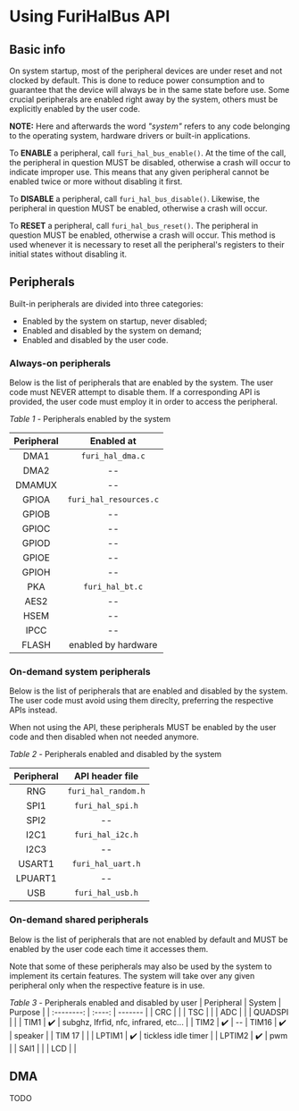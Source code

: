# Using FuriHalBus API
## Basic info
On system startup, most of the peripheral devices are under reset and not clocked by default. This is done to reduce power consumption and to guarantee that the device will always be in the same state before use.
Some crucial peripherals are enabled right away by the system, others must be explicitly enabled by the user code.

**NOTE:** Here and afterwards the word *"system"* refers to any code belonging to the operating system, hardware drivers or built-in applications.

To **ENABLE** a peripheral, call `furi_hal_bus_enable()`. At the time of the call, the peripheral in question MUST be disabled, otherwise a crash will occur to indicate improper use. This means that any given peripheral cannot be enabled twice or more without disabling it first.

To **DISABLE** a peripheral, call `furi_hal_bus_disable()`. Likewise, the peripheral in question MUST be enabled, otherwise a crash will occur.

To **RESET** a peripheral, call `furi_hal_bus_reset()`. The peripheral in question MUST be enabled, otherwise a crash will occur. This method is used whenever it is necessary to reset all the peripheral's registers to their initial states without disabling it.

## Peripherals
Built-in peripherals are divided into three categories: 
- Enabled by the system on startup, never disabled;
- Enabled and disabled by the system on demand;
- Enabled and disabled by the user code.

### Always-on peripherals
Below is the list of peripherals that are enabled by the system. The user code must NEVER attempt to disable them. If a corresponding API is provided, the user code must employ it in order to access the peripheral.

*Table 1* - Peripherals enabled by the system

| Peripheral | Enabled at |
| :--------: | :--------: |
| DMA1 | `furi_hal_dma.c` |
| DMA2 | -- |
| DMAMUX | -- |
| GPIOA | `furi_hal_resources.c` |
| GPIOB | -- |
| GPIOC | -- |
| GPIOD | -- |
| GPIOE | -- |
| GPIOH | -- |
| PKA | `furi_hal_bt.c` |
| AES2 | -- |
| HSEM | -- |
| IPCC | -- |
| FLASH | enabled by hardware |

### On-demand system peripherals
Below is the list of peripherals that are enabled and disabled by the system. The user code must avoid using them direclty, preferring the respective APIs instead.

When not using the API, these peripherals MUST be enabled by the user code and then disabled when not needed anymore.

*Table 2* - Peripherals enabled and disabled by the system

| Peripheral | API header file |
| :--------: | :-------------: |
| RNG | `furi_hal_random.h` |
| SPI1 | `furi_hal_spi.h` |
| SPI2 | -- |
| I2C1 | `furi_hal_i2c.h` |
| I2C3 | -- |
| USART1 | `furi_hal_uart.h` |
| LPUART1 | -- |
| USB | `furi_hal_usb.h` |

### On-demand shared peripherals
Below is the list of peripherals that are not enabled by default and MUST be enabled by the user code each time it accesses them. 

Note that some of these peripherals may also be used by the system to implement its certain features. 
The system will take over any given peripheral only when the respective feature is in use.

*Table 3* - Peripherals enabled and disabled by user
| Peripheral | System | Purpose |
| :--------: | :----: | ------- |
| CRC | |
| TSC | |
| ADC | |
| QUADSPI | |
| TIM1 | ✔️ | subghz, lfrfid, nfc, infrared, etc... |
| TIM2 | ✔️ | --
| TIM16 | ✔️ | speaker |
| TIM 17 | |
| LPTIM1 | ✔️ | tickless idle timer |
| LPTIM2 | ✔️ | pwm |
| SAI1 | |
| LCD | |


## DMA
TODO

